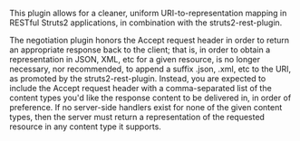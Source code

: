 This plugin allows for a cleaner, uniform URI-to-representation mapping in RESTful Struts2 applications, in combination with the struts2-rest-plugin.

The negotiation plugin honors the Accept request header in order to return an appropriate response back to the client; that is, in order to obtain a representation in JSON, XML, etc for a given resource, is no longer necessary, nor recommended, to append a suffix .json, .xml, etc to the URI, as promoted by the struts2-rest-plugin. Instead, you are expected to include the Accept request header with a comma-separated list of the content types you'd like the response content to be delivered in, in order of preference. If no server-side handlers exist for none of the given content types, then the server must return a representation of the
requested resource in any content type it supports.
